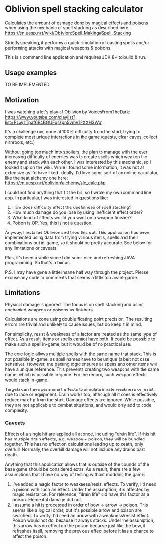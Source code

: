 # Oblivion spell stacking calculator

Calculates the amount of damage done by magical effects and poisons when using
the mechanic of spell stacking as described here:
https://en.uesp.net/wiki/Oblivion:Spell_Making#Spell_Stacking

Strictly speaking, it performs a quick simulation of casting spells and/or
performing attacks with magical weapons & poisons.

This is a command line application and requires JDK 8+ to build & run.

## Usage examples

TO BE IMPLEMENTED

## Motivation

I was watching a let's play of Oblivion by VoicesFromTheDark:
https://www.youtube.com/playlist?list=PLayzTpaf6B4BGUFgskpn5vmV1RXXH3Wgt

It's a challenge run, done at 100% difficulty from the start, trying to complete
most unique interactions in the game (quests, clear caves, collect nirnroots, etc.)

Without going too much into spoilers, the plan to manage with the ever increasing
difficulty of enemies was to create spells which weaken the enemy and stack with
each other.
I was interested by this mechanic, so I looked it up on the wiki.
While I found some information, it was not as extensive as I'd have liked.
Ideally, I'd love some sort of an online calculator, like the neat alchemy one here:
https://en.uesp.net/oblivion/alchemy/alc_calc.php

I could not find anything that fit the bill, so I wrote my own command line app.
In particular, I was interested in questions like:
1) How does difficulty affect the usefulness of spell stacking?
2) How much damage do you lose by using inefficient effect order?
3) What kind of effects would you want on a weapon finisher?
4) Poison is OP. Yes, this is not a question.

Anyway, I installed Oblivion and tried this out.
This application has been implemented using data from trying various items, spells
and their combinations out in-game, so it should be pretty accurate.
See below for any limitations or caveats.

Plus, it's been a while since I did some nice and refreshing JAVA programming.
So that's a bonus.

P.S. I may have gone a little insane half way through the project.
Please excuse any code or comments that seems a little too avant-garde.

## Limitations

Physical damage is ignored.
The focus is on spell stacking and using enchanted weapons or poisons as finishers.

Calculations are done using double floating point precision.
The resulting errors are trivial and unlikely to cause issues, but do keep it in mind.

For simplicity, resist & weakness of a factor are treated as the same type of effect.
As a result, items or spells cannot have both.
It could be possible to make such a spell in-game, but it would be of no practical use.

The core logic allows multiple spells with the same name that stack.
This is not possible in-game, as spell names have to be unique (albeit not case sensitive).
However, the parsing logic ensures all spells and other items will have a unique reference.
This prevents creating two weapons with the same name, which is possible in-game.
For the record, such weapon effects would stack in-game.

Targets can have permanent effects to simulate innate weakness or resist due to
race or equipment.
Drain works too, although all it does is effectively reduce max hp from the start.
Damage effects are ignored.
While possible, they are not applicable to combat situations, and would only
add to code complexity.

### Caveats

Effects of a single hit are applied all at once, including "drain life".
If this hit has multiple drain effects, e.g. weapon + poison,
they will be bundled together.
This has no effect on calculations leading up to death, only overkill.
Normally, the overkill damage will not include any drains past death.

Anything that this application allows that is outside of the bounds of the base
game should be considered extra.
As a result, there are a few assumptions that I have no way of testing
without modding the game:
1) I've added a magic factor to weakness/resist effects.
To verify, I'd need a poison with such an effect.
Under the assumption, it is affected by magic resistance.
For reference, "drain life" did have this factor as a poison.
Elemental damage did not.
2) I assume a hit is processed in order of bow -> arrow -> poison.
This seems like a logical order, but it's possible arrow and poison are switched.
To verify, I'd need an arrow with a weakness/resist effect.
Poison would not do, because it always stacks.
Under the assumption, this arrow has no effect on the poison because
just like the bow, it refreshes itself, removing the previous effect
before it has a chance to affect the poison.
